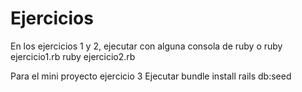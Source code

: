 # Ejercicios

En los ejercicios 1 y 2, ejecutar con alguna consola de ruby o 
ruby ejercicio1.rb
ruby ejercicio2.rb

Para el mini proyecto ejercicio 3
Ejecutar
bundle install
rails db:seed
